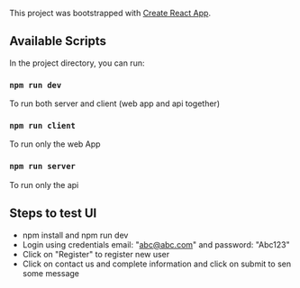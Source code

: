 This project was bootstrapped with [Create React App](https://github.com/facebook/create-react-app).

## Available Scripts

In the project directory, you can run:

### `npm run dev`
 To run both server and client (web app and api together)

### `npm run client`
 To run only the web App

### `npm run server`
  To run only the api


## Steps to test UI
  - npm install and npm run dev
  - Login using credentials email: "abc@abc.com" and password: "Abc123"
  - Click on "Register" to register new user
  - Click on contact us and complete information and click on submit to sen some message
